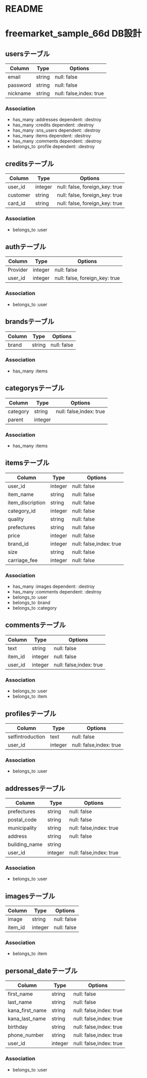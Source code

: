# README

# freemarket_sample_66d DB設計
## usersテーブル
|Column|Type|Options|
|------|----|-------|
|email|string|null: false|
|password|string|null: false|
|nickname|string|null: false,index: true|
### Association
- has_many :addresses dependent: :destroy
- has_many :credits dependent: :destroy
- has_many :sns_users dependent: :destroy
- has_many :items dependent: :destroy
- has_many :comments dependent: :destroy
- belongs_to :profile dependent: :destroy

## creditsテーブル
|Column|Type|Options|
|------|----|-------|
|user_id|integer|null: false, foreign_key: true|
|customer|string|null: false, foreign_key: true|
|card_id|string|null: false, foreign_key: true|
### Association
- belongs_to :user

## authテーブル
|Column|Type|Options|
|------|----|-------|
|Provider|integer|null: false|
|user_id|integer|null: false, foreign_key: true|
### Association
- belongs_to :user

## brandsテーブル
|Column|Type|Options|
|------|----|-------|
|brand|string|null: false|
### Association
- has_many :items

## categorysテーブル
|Column|Type|Options|
|------|----|-------|
|category|string|null: false,index: true|
|parent|integer||
### Association
- has_many :items

## itemsテーブル
|Column|Type|Options|
|------|----|-------|
|user_id|integer|null: false|
|item_name|string|null: false|
|item_discription|string|null: false|
|category_id|integer|null: false|
|quality|string|null: false|
|prefectures|string|null: false|
|price|integer|null: false|
|brand_id|integer|null: false,index: true|
|size|string|null: false|
|carriage_fee|integer|null: false|
### Association
- has_many :images dependent: :destroy
- has_many :comments dependent: :destroy
- belongs_to :user
- belongs_to :brand
- belongs_to :category

## commentsテーブル
|Column|Type|Options|
|------|----|-------|
|text|string|null: false|
|item_id|integer|null: false|
|user_id|integer|null: false,index: true|
### Association
- belongs_to :user
- belongs_to :item

## profilesテーブル
|Column|Type|Options|
|------|----|-------|
|selfintroduction|text|null: false|
|user_id|integer|null: false,index: true|
### Association
- belongs_to :user

## addressesテーブル
|Column|Type|Options|
|------|----|-------|
|prefectures|string|null: false|
|postal_code|string|null: false|
|municipality|string|null: false,index: true|
|address|string|null: false|
|building_name|string||
|user_id|integer|null: false,index: true|
### Association
- belongs_to :user

## imagesテーブル
|Column|Type|Options|
|------|----|-------|
|image|string|null: false|
|item_id|integer|null: false|
### Association
- belongs_to :item

## personal_dateテーブル
|Column|Type|Options|
|------|----|-------|
|first_name|string|null: false|
|last_name|string|null: false|
|kana_first_name|string|null: false,index: true|
|kana_last_name|string|null: false,index: true|
|birthday|string|null: false,index: true|
|phone_number|string|null: false,index: true|
|user_id|integer|null: false,index: true|
### Association
- belongs_to :user

